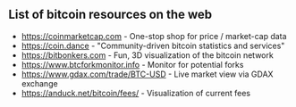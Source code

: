## List of bitcoin resources on the web

* https://coinmarketcap.com - One-stop shop for price / market-cap data
* https://coin.dance - "Community-driven bitcoin statistics and services"
* https://bitbonkers.com - Fun, 3D visualization of the bitcoin network
* https://www.btcforkmonitor.info - Monitor for potential forks
* https://www.gdax.com/trade/BTC-USD - Live market view via GDAX exchange
* https://anduck.net/bitcoin/fees/ - Visualization of current fees
